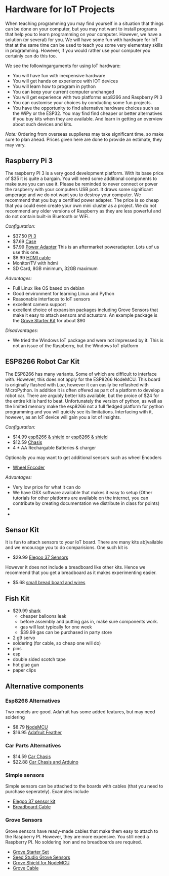 # Hardware for IoT Projects

When teaching programming you may find yourself in a situation that things can be done on your computer, but you may not want to install programs that help you to learn programming on your computer. However, we have a solution (or several) for you. We will have some fun with hardware for IoT that at the same time can be used to teach you some very elementary skills in programming. However, if you would rather use your computer you certainly can do this too.

We see the followingarguments for using IoT hardware:

* You will have fun with inexpensive hardware
* You will get hands on experience with IOT devices
* You will learn how to program in python
* You can keep your current computer unchanged
* You will get experience with two platforms esp8266 and Raspberry PI 3
* You can customise your choices by conducting some fun projects. 
* You have the opportunity to find alternative hardware choices such as the WiPy or the ESP32. You may find find cheaper or better alternatives if you buy kits when they are available. And learn in getting an overview about such devices and kits.

*Note:*  Ordering from overseas supplieres may take significant time, so make sure to plan ahead. Prices given here are done to provide an estimate, they may vary.

## Raspberry Pi 3

The raspberry PI 3 is a very good development platform. With its base price of $35 it is quite a bargain. You will need some additional components to make sure you can use it. Please be reminded to never connect or power the raspberry with your computers USB port. It draws some significant amperage and we do not want you to destroy your computer. We recommend that you buy a certified power adapter. The price is so cheap that you could even create your own mini cluster as a project. We do not recommend any older versions of Raspberry as they are less powerful and do not contain built-in Bluetooth or WiFi.

*Configuration:*

* $37.50 [Pi 3](https://www.amazon.com/Raspberry-Model-A1-2GHz-64-bit-quad-core/dp/B01CD5VC92/ref=sr_1_1?s=pc&ie=UTF8&qid=1499251061&sr=1-1&keywords=raspberry+pi+3)
* $7.69 [Case](https://www.amazon.com/Eleduino-Raspberry-Model-Acrylic-Enclosure/dp/B01CQRROLW/ref=sr_1_7?s=electronics&ie=UTF8&qid=1499251106&sr=1-7&keywords=raspberry+pi+3+case)
* $7.99 [Power Adapter](https://www.amazon.com/Enokay-Supply-Raspberry-Charger-Adapter/dp/B01MZX466R/ref=sr_1_3?ie=UTF8&qid=1498443576&sr=8-3&keywords=raspberry+pi+power+adapter+micro+usb+switch) This is an aftermarket poweradapter. Lots uof us use this one.
* $6.99 [HDMI cable](https://www.amazon.com/AmazonBasics-High-Speed-HDMI-Cable-Standard/dp/B014I8SSD0/ref=sr_1_3?ie=UTF8&qid=1499253502&sr=8-3&keywords=hdmi+cable)
* Monitor/TV with hdmi 
* SD Card, 8GB minimum, 32GB maximum

*Advantages:*

* Full Linux like OS based on debian
* Good environment for learning Linux and Python
* Reasonable interfaces to IoT sensors
* excellent camera support
* excellent choice of expansion packages including Grove Sensors that make it easy to attach sensors and actuators. An example package is the [Grove Starter Kit](https://www.amazon.com/GrovePi-Starter-Kit-Dexter-Industries/dp/B00TXTZ5SQ/ref=pd_lpo_vtph_147_bs_tr_img_1?_encoding=UTF8&psc=1&refRID=45QX6XSNZAG1NT8NES79) for about $90



*Disadvantages:*

* We tried the Windows IoT package and were not impressed by it. This is not an issue of the Raspberry, but the Windows IoT platform



## ESP8266 Robot Car Kit

The ESP8266 has many variants. Some of which are difficult to interface with. However, this does not apply for the ESP8266 NodeMCU. This board is originally flashed with *Lua*, however it can easily be reflashed with MicroPython. In addition it is often offered as part of a platform to develop a robot car. There are argubly better kits available, but the proice of $24 for the entire kit is hard to beat. Unfortunately the version of python, as well as the limited memory make the esp8266 not a full fledged platform for python programming and you will quickly see its limitations. Interfacing with it, however, as an IoT device will gain you a lot of insights.

*Configuration:*

* $14.99 [esp8266 & shield](https://www.amazon.com/KOOKYE-ESP8266-NodeMcu-ESP-12E-Expansion/dp/B01C6MR62E/ref=sr_1_1?ie=UTF8&qid=1499251895&sr=8-1&keywords=esp8266+robot+car) or [esp8266 & shield](https://www.amazon.com/Makerfocus-ESP8266-ESP-12E-Development-Expansion/dp/B01MU4XQUN/ref=sr_1_2?ie=UTF8&qid=1499252002&sr=8-2&keywords=esp8266+motor+shield)
* $12.59 [Chasis](https://www.amazon.com/Emgreat-Chassis-Encoder-wheels-Battery/dp/B00GLO5SMY/ref=pd_rhf_se_s_cp_10?_encoding=UTF8&pd_rd_i=B00GLO5SMY&pd_rd_r=77XYGK6BE54FGDTGQ0AC&pd_rd_w=FNQFl&pd_rd_wg=wKMdb&psc=1&refRID=77XYGK6BE54FGDTGQ0AC)
* 4 * AA Rechargable Batteries & charger

Optionally you may want to get additional sensors such as wheel Encoders

* [Wheel Encoder](https://www.amazon.com/Wheel-Encoder-Kit-Robot-Car/dp/B00NPWGEIM/ref=sr_1_4?s=toys-and-games&ie=UTF8&qid=1499254488&sr=1-4&keywords=speed+sensor+robot+car+wheel)

*Advantages:*

* Very low price for what it can do
* We have OSX software available that makes it easy to setup (Other tutorials for other platforms are available on the internet, you can contribute by creating documentation we distribute in class for points)
* 
* 

## Sensor Kit

It is fun to attach sensors to your IoT board. There are many kits ab]vailable and we encourage you to do comparisions. One such kit is

* $29.99 [Elegoo 37 Sensors](https://www.amazon.com/Elegoo-Upgraded-Modules-Tutorial-Arduino/dp/B01MG49ZQ5/ref=sr_1_7?s=electronics&ie=UTF8&qid=1499251441&sr=1-7&keywords=elegoo)

However it does not include a breadboard like other kits. Hence we recommend that you get a breadboard as it makes experimenting easier.
 
* $5.68 [small bread board and wires](https://www.amazon.com/Elegoo-Premium-Female-tie-points-breadboard/dp/B06XB8TZVC/ref=sr_1_23?s=electronics&ie=UTF8&qid=1499251600&sr=1-23&keywords=elegoo)

## Fish Kit


* $29.99 [shark](https://www.amazon.com/Swimmer-Inflatable-Flying-Replacement-Balloon/dp/B00658LN3E/ref=pd_bxgy_21_img_2?_encoding=UTF8&pd_rd_i=B00658LN3E&pd_rd_r=F71N2YCYE6Z0BCCEPQJC&pd_rd_w=AwYab&pd_rd_wg=rHTnv&psc=1&refRID=F71N2YCYE6Z0BCCEPQJC)
	* cheaper balloons leak
	* before assembly and putting gas in, make sure components work. 
	* gas will last typically for one week
	* $39.99 gas can be purchased in party store 
* 2 g9 servo
* soldering (for cable, so cheap one will do)
* pins
* esp
* double sided scotch tape
* hot glue gun
* paper clips

## Alternative components


### Esp8266 Alternatives

Two models are good. Adafruit has some added features, but may need soldering

* $8.79 [NodeMCU](https://www.amazon.com/HiLetgo-Version-NodeMCU-Internet-Development/dp/B010O1G1ES/ref=sr_1_3?s=electronics&ie=UTF8&qid=1499251149&sr=1-3&keywords=esp8266)
* $16.95 [Adafruit Feather](https://www.adafruit.com/product/2821)

### Car Parts Alternatives

* $14.59 [Car Chasis](https://www.amazon.com/Ardokit-Chassis-Encoder-Battery-Arduino/dp/B00K5OWHXO/ref=sr_1_3?s=electronics&ie=UTF8&qid=1499251712&sr=1-3&keywords=robot+car)
* $22.88 [Car Chasis and Arduino](https://www.amazon.com/VKmaker-Avoidance-tracking-Chassis-Ultrasonic/dp/B01CXVA6IO/ref=sr_1_6?s=electronics&ie=UTF8&qid=1499251770&sr=1-6&keywords=robot+car)

### Simple sensors

Simple sensors can be attached to the boards with cables (that you need to purchase seperately). Examples include

* [Elegoo 37 sensor kit](https://www.amazon.com/Elegoo-Sensor-Module-Arduino-MEGA/dp/B009OVGKTQ/ref=sr_1_5?s=electronics&ie=UTF8&qid=1500678010&sr=1-5&keywords=grove+sensor)
* [Breadboard Cable](https://www.amazon.com/Breadboard-Wires-Aoyoho-Multicolored-Jumper/dp/B01GK2Q4ZQ/ref=sr_1_1?s=electronics&ie=UTF8&qid=1500678142&sr=1-1&keywords=bread+board+cab%3Be)


### Grove Sensors

Grove sensors have ready-made cables that make them easy to attach to the Raspberry PI. However, they are more expensive. You still need a Raspberry PI.  No soldering iron and no breadboards are required.

* [Grove Starter Set](https://www.seeedstudio.com/Grove-Starter-Kit-for-Arduino-p-1855.html)
* [Seed Studio Grove Sensors](https://www.seeedstudio.com/category/Grove-c-1003.html)
* [Grove Shield for NodeMCU](https://www.seeedstudio.com/Grove-Base-Shield-for-NodeMCU-p-2513.html)
* [Grove Cable](http://www.switchdoc.com/2016/02/tutorial-intro-to-grove-connectors-for-arduinoraspberry-pi-projects/)
